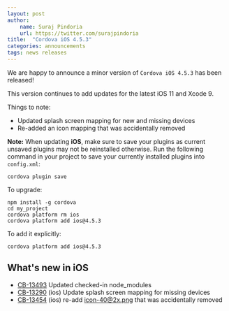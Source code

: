```yaml
---
layout: post
author:
    name: Suraj Pindoria
    url: https://twitter.com/surajpindoria
title:  "Cordova iOS 4.5.3"
categories: announcements
tags: news releases
---
```


We are happy to announce a minor version of `Cordova iOS 4.5.3` has been released!

This version continues to add updates for the latest iOS 11 and Xcode 9.

Things to note:

* Updated splash screen mapping for new and missing devices
* Re-added an icon mapping that was accidentally removed

**Note:** When updating **iOS**, make sure to save your plugins as current unsaved plugins may not be reinstalled otherwise. Run the following command in your project to save your currently installed plugins into `config.xml`:

    cordova plugin save

To upgrade:

    npm install -g cordova
    cd my_project
    cordova platform rm ios
    cordova platform add ios@4.5.3

To add it explicitly:

    cordova platform add ios@4.5.3

<!--more-->
## What's new in iOS

* [CB-13493](https://issues.apache.org/jira/browse/CB-13493) Updated checked-in node_modules
* [CB-13290](https://issues.apache.org/jira/browse/CB-13290) (ios) Update splash screen mapping for missing devices
* [CB-13454](https://issues.apache.org/jira/browse/CB-13454) (ios) re-add icon-40@2x.png that was accidentally removed
